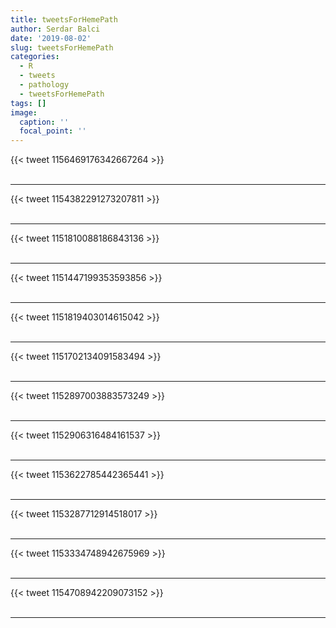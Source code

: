 ```yaml
---
title: tweetsForHemePath
author: Serdar Balci
date: '2019-08-02'
slug: tweetsForHemePath
categories:
  - R
  - tweets
  - pathology
  - tweetsForHemePath
tags: []
image:
  caption: ''
  focal_point: ''
---
```



{{< tweet 1156469176342667264 >}}
<br>
<br>
<hr>
{{< tweet 1154382291273207811 >}}
<br>
<br>
<hr>
{{< tweet 1151810088186843136 >}}
<br>
<br>
<hr>
{{< tweet 1151447199353593856 >}}
<br>
<br>
<hr>
{{< tweet 1151819403014615042 >}}
<br>
<br>
<hr>
{{< tweet 1151702134091583494 >}}
<br>
<br>
<hr>
{{< tweet 1152897003883573249 >}}
<br>
<br>
<hr>
{{< tweet 1152906316484161537 >}}
<br>
<br>
<hr>
{{< tweet 1153622785442365441 >}}
<br>
<br>
<hr>
{{< tweet 1153287712914518017 >}}
<br>
<br>
<hr>
{{< tweet 1153334748942675969 >}}
<br>
<br>
<hr>
{{< tweet 1154708942209073152 >}}
<br>
<br>
<hr>
